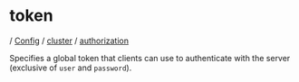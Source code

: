 # token

/ [Config](../../../README.md) / [cluster](../../README.md) / [authorization](../README.md) 

Specifies a global token that clients can use to authenticate with
the server (exclusive of `user` and `password`).

